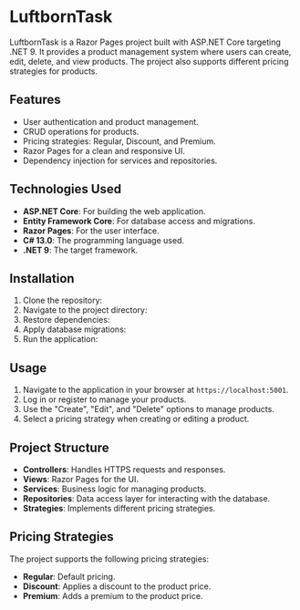 # LuftbornTask

LuftbornTask is a Razor Pages project built with ASP.NET Core targeting .NET 9. It provides a product management system where users can create, edit, delete, and view products. The project also supports different pricing strategies for products.

## Features

- User authentication and product management.
- CRUD operations for products.
- Pricing strategies: Regular, Discount, and Premium.
- Razor Pages for a clean and responsive UI.
- Dependency injection for services and repositories.

## Technologies Used

- **ASP.NET Core**: For building the web application.
- **Entity Framework Core**: For database access and migrations.
- **Razor Pages**: For the user interface.
- **C# 13.0**: The programming language used.
- **.NET 9**: The target framework.

## Installation

1. Clone the repository:
2. Navigate to the project directory:
3. Restore dependencies:
4. Apply database migrations:
5. Run the application:

## Usage

1. Navigate to the application in your browser at `https://localhost:5001`.
2. Log in or register to manage your products.
3. Use the "Create", "Edit", and "Delete" options to manage products.
4. Select a pricing strategy when creating or editing a product.

## Project Structure

- **Controllers**: Handles HTTPS requests and responses.
- **Views**: Razor Pages for the UI.
- **Services**: Business logic for managing products.
- **Repositories**: Data access layer for interacting with the database.
- **Strategies**: Implements different pricing strategies.

## Pricing Strategies

The project supports the following pricing strategies:
- **Regular**: Default pricing.
- **Discount**: Applies a discount to the product price.
- **Premium**: Adds a premium to the product price.
  
